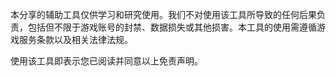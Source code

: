 本分享的辅助工具仅供学习和研究使用。我们不对使用该工具所导致的任何后果负责，包括但不限于游戏账号的封禁、数据损失或其他损害。本工具的使用需遵循游戏服务条款以及相关法律法规。

使用该工具即表示您已阅读并同意以上免责声明。
